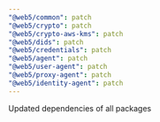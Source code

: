 ```yaml
---
"@web5/common": patch
"@web5/crypto": patch
"@web5/crypto-aws-kms": patch
"@web5/dids": patch
"@web5/credentials": patch
"@web5/agent": patch
"@web5/user-agent": patch
"@web5/proxy-agent": patch
"@web5/identity-agent": patch
---
```


Updated dependencies of all packages
